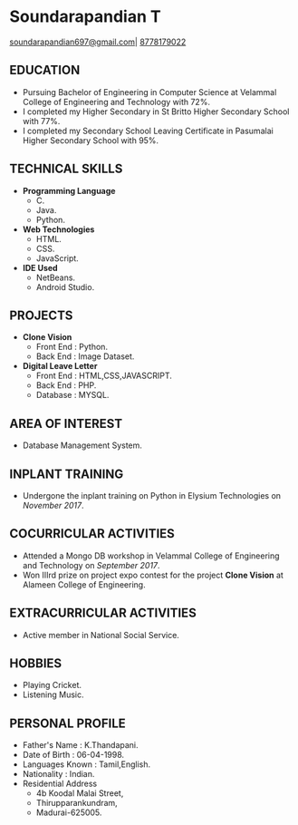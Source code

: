 # Soundarapandian T 
[soundarapandian697@gmail.com](mailto:soundarapandian697@gmail.com)|
[8778179022](tel:8778179022)

## EDUCATION
- Pursuing Bachelor of Engineering in Computer Science  at Velammal College of Engineering and Technology with 72%.
- I completed my Higher Secondary in St Britto Higher Secondary School with 77%. 
- I completed my Secondary School Leaving Certificate in Pasumalai Higher Secondary School with 95%.

## TECHNICAL SKILLS
   - **Programming Language**
       - C.
       - Java.
       - Python.
   - **Web Technologies**
       - HTML.
       - CSS.
       - JavaScript.
   - **IDE Used**
       - NetBeans.
       - Android Studio.
       
## PROJECTS
   - **Clone Vision**
     - Front End : Python.
     - Back  End : Image Dataset.
   - **Digital Leave Letter**
     - Front End : HTML,CSS,JAVASCRIPT.
     - Back  End : PHP.
     - Database  : MYSQL.
     
## AREA OF INTEREST
   - Database Management System.
     
## INPLANT TRAINING
   - Undergone the inplant training on Python in Elysium Technologies on *November 2017*.
        
## COCURRICULAR ACTIVITIES
   - Attended a Mongo DB workshop in Velammal College of Engineering and Technology on *September 2017*.
   - Won IIIrd prize on project expo contest for the project **Clone Vision** at Alameen College of Engineering.
     
## EXTRACURRICULAR ACTIVITIES
   - Active member in National Social Service.
## HOBBIES
   - Playing Cricket.
   - Listening Music.
## PERSONAL PROFILE
   - Father's Name   : K.Thandapani.
   - Date of Birth   : 06-04-1998.
   - Languages Known : Tamil,English.
   - Nationality     : Indian.
   - Residential Address
      - 4b Koodal Malai Street,
      - Thirupparankundram,
      - Madurai-625005.
      
  
  
  
           
